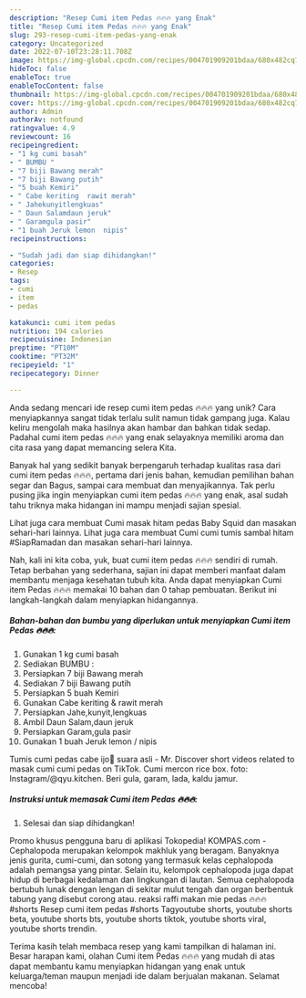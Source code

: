 ```yaml
---
description: "Resep Cumi item Pedas 🔥🔥🔥 yang Enak"
title: "Resep Cumi item Pedas 🔥🔥🔥 yang Enak"
slug: 293-resep-cumi-item-pedas-yang-enak
category: Uncategorized
date: 2022-07-10T23:28:11.708Z
image: https://img-global.cpcdn.com/recipes/004701909201bdaa/680x482cq70/cumi-item-pedas-foto-resep-utama.jpg
hideToc: false
enableToc: true
enableTocContent: false
thumbnail: https://img-global.cpcdn.com/recipes/004701909201bdaa/680x482cq70/cumi-item-pedas-foto-resep-utama.jpg
cover: https://img-global.cpcdn.com/recipes/004701909201bdaa/680x482cq70/cumi-item-pedas-foto-resep-utama.jpg
author: Admin
authorAv: notfound
ratingvalue: 4.9
reviewcount: 16
recipeingredient:
- "1 kg cumi basah"
- " BUMBU "
- "7 biji Bawang merah"
- "7 biji Bawang putih"
- "5 buah Kemiri"
- " Cabe keriting  rawit merah"
- " Jahekunyitlengkuas"
- " Daun Salamdaun jeruk"
- " Garamgula pasir"
- "1 buah Jeruk lemon  nipis"
recipeinstructions:

- "Sudah jadi dan siap dihidangkan!"
categories:
- Resep
tags:
- cumi
- item
- pedas

katakunci: cumi item pedas 
nutrition: 194 calories
recipecuisine: Indonesian
preptime: "PT10M"
cooktime: "PT32M"
recipeyield: "1"
recipecategory: Dinner

---
```





Anda sedang mencari ide resep cumi item pedas 🔥🔥🔥 yang unik? Cara menyiapkannya sangat tidak terlalu sulit namun tidak gampang juga. Kalau keliru mengolah maka hasilnya akan hambar dan bahkan tidak sedap. Padahal cumi item pedas 🔥🔥🔥 yang enak selayaknya memiliki aroma dan cita rasa yang dapat memancing selera Kita.





Banyak hal yang sedikit banyak berpengaruh terhadap kualitas rasa dari cumi item pedas 🔥🔥🔥, pertama dari jenis bahan, kemudian pemilihan bahan segar dan Bagus, sampai cara membuat dan menyajikannya. Tak perlu pusing jika ingin menyiapkan cumi item pedas 🔥🔥🔥 yang enak,      asal sudah tahu triknya maka hidangan ini mampu menjadi sajian spesial.














Lihat juga cara membuat Cumi masak hitam pedas Baby Squid dan masakan sehari-hari lainnya. Lihat juga cara membuat Cumi cumi tumis sambal hitam #SiapRamadan dan masakan sehari-hari lainnya.






Nah, kali ini kita coba, yuk, buat cumi item pedas 🔥🔥🔥 sendiri di rumah. Tetap berbahan yang sederhana, sajian ini dapat memberi manfaat dalam membantu menjaga kesehatan tubuh kita. Anda dapat menyiapkan Cumi item Pedas 🔥🔥🔥 memakai 10 bahan dan 0 tahap pembuatan. Berikut ini langkah-langkah dalam menyiapkan hidangannya.

<!--inarticleads1-->

##### Bahan-bahan dan bumbu yang diperlukan untuk menyiapkan Cumi item Pedas 🔥🔥🔥:

1. Gunakan 1 kg cumi basah
1. Sediakan  BUMBU :
1. Persiapkan 7 biji Bawang merah
1. Sediakan 7 biji Bawang putih
1. Persiapkan 5 buah Kemiri
1. Gunakan  Cabe keriting &amp; rawit merah
1. Persiapkan  Jahe,kunyit,lengkuas
1. Ambil  Daun Salam,daun jeruk
1. Persiapkan  Garam,gula pasir
1. Gunakan 1 buah Jeruk lemon / nipis


Tumis cumi pedas cabe ijo🤤 suara asli - Mr. Discover short videos related to masak cumi cumi pedas on TikTok. Cumi mercon rice box. foto: Instagram/@qyu.kitchen. Beri gula, garam, lada, kaldu jamur. 

<!--inarticleads2-->

##### Instruksi untuk memasak Cumi item Pedas 🔥🔥🔥:


1. Selesai dan siap dihidangkan!

Promo khusus pengguna baru di aplikasi Tokopedia! KOMPAS.com - Cephalopoda merupakan kelompok makhluk yang beragam. Banyaknya jenis gurita, cumi-cumi, dan sotong yang termasuk kelas cephalopoda adalah pemangsa yang pintar. Selain itu, kelompok cephalopoda juga dapat hidup di berbagai kedalaman dan lingkungan di lautan. Semua cephalopoda bertubuh lunak dengan lengan di sekitar mulut tengah dan organ berbentuk tabung yang disebut corong atau. reaksi raffi makan mie pedas 🔥🔥🔥 #shorts Resep cumi item pedas #shorts Tagyoutube shorts, youtube shorts beta, youtube shorts bts, youtube shorts tiktok, youtube shorts viral, youtube shorts trendin. 

Terima kasih telah membaca resep yang kami tampilkan di halaman ini. Besar harapan kami, olahan Cumi item Pedas 🔥🔥🔥 yang mudah di atas dapat membantu kamu menyiapkan hidangan yang enak untuk keluarga/teman maupun menjadi ide dalam berjualan makanan. Selamat mencoba!
